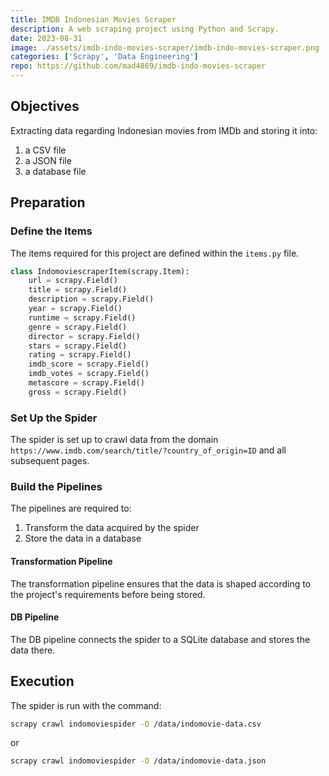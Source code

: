 ```yaml
---
title: IMDB Indonesian Movies Scraper
description: A web scraping project using Python and Scrapy.
date: 2023-08-31
image: ./assets/imdb-indo-movies-scraper/imdb-indo-movies-scraper.png
categories: ['Scrapy', 'Data Engineering']
repo: https://github.com/mad4869/imdb-indo-movies-scraper
---
```


## Objectives

Extracting data regarding Indonesian movies from IMDb and storing it into:

1. a CSV file
2. a JSON file
3. a database file

## Preparation

### Define the Items

The items required for this project are defined within the `items.py` file.

```py
class IndomoviescraperItem(scrapy.Item):
    url = scrapy.Field()
    title = scrapy.Field()
    description = scrapy.Field()
    year = scrapy.Field()
    runtime = scrapy.Field()
    genre = scrapy.Field()
    director = scrapy.Field()
    stars = scrapy.Field()
    rating = scrapy.Field()
    imdb_score = scrapy.Field()
    imdb_votes = scrapy.Field()
    metascore = scrapy.Field()
    gross = scrapy.Field()
```

### Set Up the Spider

The spider is set up to crawl data from the domain `https://www.imdb.com/search/title/?country_of_origin=ID` and all subsequent pages.

### Build the Pipelines

The pipelines are required to:

1. Transform the data acquired by the spider
2. Store the data in a database

#### Transformation Pipeline

The transformation pipeline ensures that the data is shaped according to the project's requirements before being stored.

#### DB Pipeline

The DB pipeline connects the spider to a SQLite database and stores the data there.

## Execution

The spider is run with the command:

```bash
scrapy crawl indomoviespider -O /data/indomovie-data.csv
```

or

```bash
scrapy crawl indomoviespider -O /data/indomovie-data.json
```

